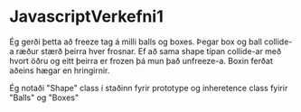 # JavascriptVerkefni1

Ég gerði þetta að freeze tag á milli balls og boxes. Þegar box og ball collide-a ræður stærð þeirra hver frosnar.
Ef að sama shape típan collide-ar með hvort öðru og eitt þeirra er frozen þá mun það unfreeze-a.
Boxin ferðat aðeins hægar en hringirnir.

Ég notaði "Shape" class í staðinn fyrir prototype og inheretence class fyirir "Balls" og "Boxes" 
